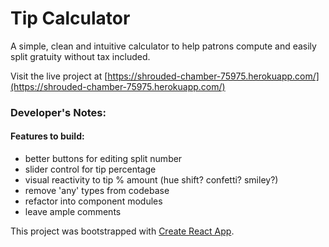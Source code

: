 # Tip Calculator

A simple, clean and intuitive calculator to help patrons compute and easily split gratuity without tax included.

Visit the live project at [https://shrouded-chamber-75975.herokuapp.com/](https://shrouded-chamber-75975.herokuapp.com/)

### Developer's Notes:

#### Features to build:
* better buttons for editing split number
* slider control for tip percentage
* visual reactivity to tip % amount (hue shift? confetti? smiley?)
* remove 'any' types from codebase
* refactor into component modules
* leave ample comments


This project was bootstrapped with [Create React App](https://github.com/facebook/create-react-app).
